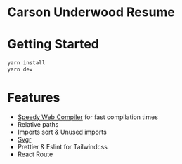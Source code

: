 # Carson Underwood Resume 

# Getting Started
```bash
yarn install
yarn dev
```

# Features
- [Speedy Web Compiler](https://swc.rs/)  for fast compilation times
- Relative paths
- Imports sort & Unused imports
- [Svgr](https://react-svgr.com/)
- Prettier & Eslint for Tailwindcss
- React Route 
